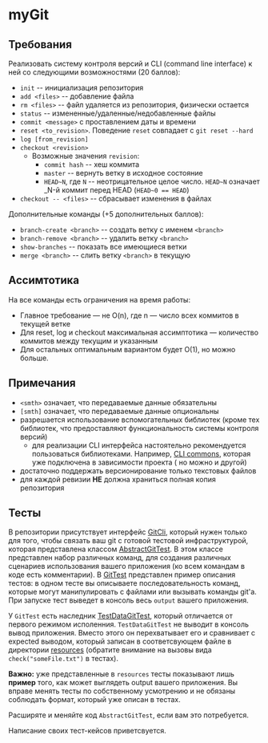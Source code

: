 # myGit

## Требования

Реализовать систему контроля версий и CLI (command line interface) к ней со следующими возможностями (20 баллов):

* `init` -- инициализация репозитория
* `add <files>` -- добавление файла
* `rm <files>` -- файл удаляется из репозитория, физически остается
* `status` -- измененные/удаленные/недобавленные файлы
* `commit <message>` с проставлением даты и времени
* `reset <to_revision>`. Поведение `reset` совпадает с `git reset --hard`
* `log [from_revision]`
* `checkout <revision>`
  * Возможные значения `revision`:
    * `commit hash` -- хеш коммита
    * `master` -- вернуть ветку в исходное состояние
    * `HEAD~N`, где `N` -- неотрицательное целое число. `HEAD~N` означает _N-й коммит перед HEAD (`HEAD~0 == HEAD`)   
* `checkout -- <files>` -- сбрасывает изменения в файлах

Дополнительные команды (+5 дополнительных баллов):

* `branch-create <branch>` -- создать ветку с именем `<branch>`
* `branch-remove <branch>` -- удалить ветку `<branch>`
* `show-branches` -- показать все имеющиеся ветки
* `merge <branch>` -- слить ветку `<branch>` в текущую 

## Ассимтотика

На все команды есть ограничения на время работы:
* Главное требование — не O(n), где n — число всех коммитов в текущей ветке
* Для reset, log и checkout максимальная ассимптотика — количество коммитов между текущим и указанным
* Для остальных оптимальным вариантом будет O(1), но можно больше.

## Примечания

* `<smth>` означает, что передаваемые данные обязательны
* `[smth]` означает, что передаваемые данные опциональны
* разрешается использование вспомогательных библиотек (кроме тех библиотек, что предоставляют функциональность системы контроля версий)
    * для реализации CLI интерфейса настоятельно рекомендуется пользоваться библиотеками. Например, [CLI commons](http://commons.apache.org/proper/commons-cli/), которая уже подключена в зависимости проекта ( но можно и другой)
* достаточно поддержать версионирование только текстовых файлов
* для каждой ревизии __НЕ__ должна храниться полная копия репозитория

## Тесты

В репозитории присутствует интерфейс [GitCli](src/java/ru/itmo/mit/git/GitCli), который нужен только для того, чтобы связать ваш git с готовой тестовой инфраструктурой, которая представлена классом [AbstractGitTest](test/java/ru/itmo/mit/git/AbstractGitTest). В этом классе представлен набор различных команд, для создания различных сценариев использования вашего приложения (ко всем командам в коде есть комментарии). В [GitTest](test/java/ru/itmo/mit/git/GitTest) представлен пример описания тестов: в одном тесте вы описываете последовательность команд, которые могут манипулировать с файлами или вызывать команды git'а. При запуске тест выведет в консоль весь `output` вашего приложения.

У `GitTest` есть наследник [TestDataGitTest](test/java/ru/itmo/mit/git/TestDataGitTest), который отличается от первого режимом исполенния. `TestDataGitTest` не выводит в консоль вывод приложения. Вместо этого он перехватывает его и сравнивает с expected выводом, который записан в соответсвующем файле в директории [resources](src/test/resources) (обратите внимание на вызовы вида `check("someFile.txt")` в тестах). 

**Важно:** уже представленные в `resources` тесты показывают лишь **пример** того, как может выглядеть output вашего приложения. Вы вправе менять тесты по собственному усмотрению и не обязаны соблюдать формат, который уже описан в тестах. 

Расширяте и меняйте код `AbstractGitTest`, если вам это потребуется. 

Написание своих тест-кейсов приветсвуется.
